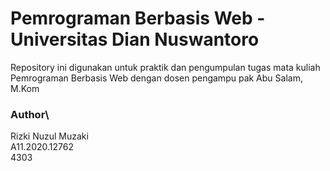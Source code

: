 # Pemrograman Berbasis Web - Universitas Dian Nuswantoro

Repository ini digunakan untuk praktik dan pengumpulan tugas mata kuliah Pemrograman Berbasis Web dengan dosen pengampu pak Abu Salam, M.Kom


### Author\
Rizki Nuzul Muzaki\
A11.2020.12762\
4303

